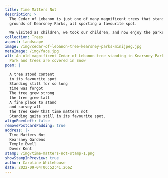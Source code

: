 ```yaml
---
title: Time Matters Not
description: >
  The Cedar of Lebanon is just one of many magnificent trees that stand on the
  grounds of Kearsney Parks, all sporting a favourite spot.

  We visited as children, we took our children, and now enjoy the parks with the grandchildren. Recently the parks have had a makeover and I am sure many more will find the magic that has delighted through the years, it is indeed a favourite spot where time matters not.
collection: Trees
aspect: landscape
image: /img/cedar-of-lebanon-tree-kearsney-parks-minijpeg.jpg
metaImage: /img/face.jpg
alt: An old magnificent Cedar of Lebanon tree standing in Kearsney Parks. The
  Park and trees are covered in Snow
poem: |
  
  A tree stood content
  in its favourite spot
  Standing still for so long 
  time was forgot
  The tree grew strong 
  the tree grew tall
  A fine place to stand 
  and survey all 
  The tree knew that time matters not
  Standing quite still in its favourite spot.
alignPoemLeft: false
removePostcardPadding: true
address: |-
  Time Matters Not
  Kearsney Gardens
  Temple Ewell 
  Dover Kent
stamp: /img/time-matters-not-stamp-1.png
showStampInPreview: true
author: Caroline Whitehouse
date: 2022-09-04T06:52:41.266Z
---
```

